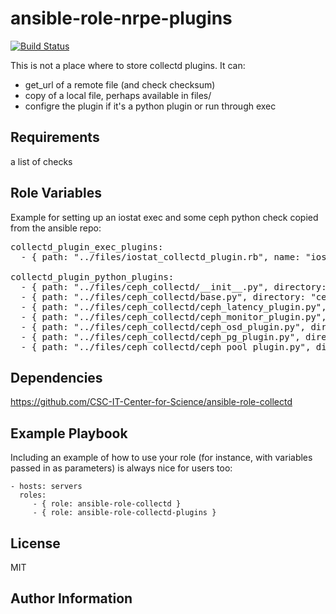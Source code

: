 ansible-role-nrpe-plugins
=========

[![Build Status](https://travis-ci.org/CSC-IT-Center-for-Science/ansible-role-collectd-plugins.svg?branch=master)](https://travis-ci.org/CSC-IT-Center-for-Science/ansible-role-collectd-plugins)

This is not a place where to store collectd plugins. It can:

 - get_url of a remote file (and check checksum)
 - copy of a local file, perhaps available in files/
 - configre the plugin if it's a python plugin or run through exec

Requirements
------------

a list of checks


Role Variables
--------------

Example for setting up an iostat exec and some ceph python check copied from the ansible repo:
<pre>
collectd_plugin_exec_plugins:
  - { path: "../files/iostat_collectd_plugin.rb", name: "iostat_collectd_plugin.rb", user: "nobody:nobody", command: "/usr/local/collectd/plugins/iostat_collectd_plugin.rb" }

collectd_plugin_python_plugins:
  - { path: "../files/ceph_collectd/__init__.py", directory: "ceph", name: "__init__.py" }
  - { path: "../files/ceph_collectd/base.py", directory: "ceph", name: "base.py" }
  - { path: "../files/ceph_collectd/ceph_latency_plugin.py", directory: "ceph", name: "ceph_latency_plugin.py", import: "ceph_latency_plugin",  module_config: [ { key: "Verbose", value: "True" }, { key: "Cluster", value: "ceph" }, { key: "Interval", value: "60" }] }
  - { path: "../files/ceph_collectd/ceph_monitor_plugin.py", directory: "ceph", name: "ceph_monitor_plugin.py", import: "ceph_monitor_plugin",  module_config: [ { key: "Verbose", value: "True" }, { key: "Cluster", value: "ceph" }, { key: "Interval", value: "60" }]  }
  - { path: "../files/ceph_collectd/ceph_osd_plugin.py", directory: "ceph", name: "ceph_osd_plugin.py", import: "ceph_osd_plugin",  module_config: [ { key: "Verbose", value: "True" }, { key: "Cluster", value: "ceph" }, { key: "Interval", value: "60" }] }
  - { path: "../files/ceph_collectd/ceph_pg_plugin.py", directory: "ceph", name: "ceph_pg_plugin.py", import: "ceph_pg_plugin",  module_config: [ { key: "Verbose", value: "True" }, { key: "Cluster", value: "ceph" }, { key: "Interval", value: "60" }] }
  - { path: "../files/ceph_collectd/ceph_pool_plugin.py", directory: "ceph", name: "ceph_pool_plugin.py", import: "ceph_pool_plugin",  module_config: [ { key: "Verbose", value: "True" }, { key: "Cluster", value: "ceph" }, { key: "Interval", value: "60" }, { key: "TestPool", value: "test" } ]  }
</pre>

Dependencies
------------

https://github.com/CSC-IT-Center-for-Science/ansible-role-collectd

Example Playbook
----------------

Including an example of how to use your role (for instance, with variables passed in as parameters) is always nice for users too:

    - hosts: servers
      roles:
         - { role: ansible-role-collectd }
         - { role: ansible-role-collectd-plugins }

License
-------

MIT

Author Information
------------------
